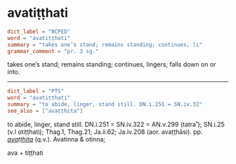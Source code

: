 # avatiṭṭhati

``` toml
dict_label = "NCPED"
word = "avatiṭṭhati"
summary = "takes one’s stand; remains standing; continues, li"
grammar_comment = "pr. 3 sg."
```

takes one’s stand; remains standing; continues, lingers; falls down on or into.

--------------------

``` toml
dict_label = "PTS"
word = "avatiṭṭhati"
summary = "to abide, linger, stand still. DN.i.251 = SN.iv.32"
see_also = ["avaṭṭhita"]
```

to abide, linger, stand still. DN.i.251 = SN.iv.322 = AN.v.299 (tatra˚); SN.i.25 (v.l otiṭṭhati); Thag.1, Thag.21; Ja.ii.62; Ja.iv.208 (aor. avaṭṭhāsi). pp. *[avaṭṭhita](avaṭṭhita.md)* (q.v.). Avatinna & otinna;

ava \+ tiṭṭhati

